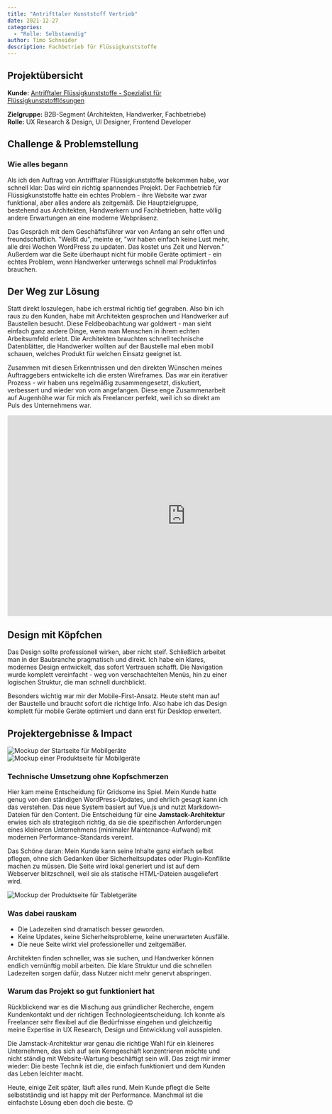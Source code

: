 ```yaml
---
title: "Antrifttaler Kunststoff Vertrieb"
date: 2021-12-27
categories: 
  - "Rolle: Selbstaendig"
author: Timo Schneider
description: Fachbetrieb für Flüssigkunststoffe
---
```


## Projektübersicht
**Kunde:** <a href="https://antrifttaler.de" target="_blank">Antrifftaler Flüssigkunststoffe - Spezialist für Flüssigkunststofflösungen</a>

**Zielgruppe:** B2B-Segment (Architekten, Handwerker, Fachbetriebe)  
**Rolle:** UX Research & Design, UI Designer, Frontend Developer

## Challenge & Problemstellung

### Wie alles begann

Als ich den Auftrag von Antrifftaler Flüssigkunststoffe bekommen habe, war schnell klar: Das wird ein richtig spannendes Projekt. Der Fachbetrieb für Flüssigkunststoffe hatte ein echtes Problem - ihre Website war zwar funktional, aber alles andere als zeitgemäß. Die Hauptzielgruppe, bestehend aus Architekten, Handwerkern und Fachbetrieben, hatte völlig andere Erwartungen an eine moderne Webpräsenz.

Das Gespräch mit dem Geschäftsführer war von Anfang an sehr offen und freundschaftlich. "Weißt du", meinte er, "wir haben einfach keine Lust mehr, alle drei Wochen WordPress zu updaten. Das kostet uns Zeit und Nerven." Außerdem war die Seite überhaupt nicht für mobile Geräte optimiert - ein echtes Problem, wenn Handwerker unterwegs schnell mal Produktinfos brauchen.

## Der Weg zur Lösung

Statt direkt loszulegen, habe ich erstmal richtig tief gegraben. Also bin ich raus zu den Kunden, habe mit Architekten gesprochen und Handwerker auf Baustellen besucht. Diese Feldbeobachtung war goldwert - man sieht einfach ganz andere Dinge, wenn man Menschen in ihrem echten Arbeitsumfeld erlebt. Die Architekten brauchten schnell technische Datenblätter, die Handwerker wollten auf der Baustelle mal eben mobil schauen, welches Produkt für welchen Einsatz geeignet ist.

Zusammen mit diesen Erkenntnissen und den direkten Wünschen meines Auftraggebers entwickelte ich die ersten Wireframes. Das war ein iterativer Prozess - wir haben uns regelmäßig zusammengesetzt, diskutiert, verbessert und wieder von vorn angefangen. Diese enge Zusammenarbeit auf Augenhöhe war für mich als Freelancer perfekt, weil ich so direkt am Puls des Unternehmens war.


<iframe style="border: 1px solid rgba(0, 0, 0, 0.1);" src="https://www.figma.com/embed?embed_host=share&amp;url=https%3A%2F%2Fwww.figma.com%2Fproto%2Fkv0nMgiI6zy3JB9q7UR3zb%2FAntrifttaler-Mockup%3Fnode-id%3D403%253A0%26viewport%3D-1613%252C-677%252C0.5%26scaling%3Dcontain&amp;chrome=DOCUMENTATION" width="800" height="450" allowfullscreen></iframe>


## Design mit Köpfchen

Das Design sollte professionell wirken, aber nicht steif. Schließlich arbeitet man in der Baubranche pragmatisch und direkt. Ich habe ein klares, modernes Design entwickelt, das sofort Vertrauen schafft. Die Navigation wurde komplett vereinfacht - weg von verschachtelten Menüs, hin zu einer logischen Struktur, die man schnell durchblickt.

Besonders wichtig war mir der Mobile-First-Ansatz. Heute steht man auf der Baustelle und braucht sofort die richtige Info. Also habe ich das Design komplett für mobile Geräte optimiert und dann erst für Desktop erweitert.

## Projektergebnisse & Impact

<div class="grid grid-cols-1 gap-4 md:grid-cols-2">
  <Image
    src="/projects/antrifttaler-kunststoff-vertrieb/images/mobil_01.png"
    alt="Mockup der Startseite für Mobilgeräte"
    width={1316}
    height={2560}
    class="h-[658px] w-full rounded-lg object-cover"
  />
  <Image
    src="/projects/antrifttaler-kunststoff-vertrieb/images/mobil_03.png"
    alt="Mockup einer Produktseite für Mobilgeräte"
    width={1316}
    height={2560}
    class="h-[658px] w-full rounded-lg object-cover"
  />
</div>

### Technische Umsetzung ohne Kopfschmerzen

Hier kam meine Entscheidung für Gridsome ins Spiel. Mein Kunde hatte genug von den ständigen WordPress-Updates, und ehrlich gesagt kann ich das verstehen. Das neue System basiert auf Vue.js und nutzt Markdown-Dateien für den Content. Die Entscheidung für eine **Jamstack-Architektur** erwies sich als strategisch richtig, da sie die spezifischen Anforderungen eines kleineren Unternehmens (minimaler Maintenance-Aufwand) mit modernen Performance-Standards vereint.

Das Schöne daran: Mein Kunde kann seine Inhalte ganz einfach selbst pflegen, ohne sich Gedanken über Sicherheitsupdates oder Plugin-Konflikte machen zu müssen. Die Seite wird lokal generiert und ist auf dem Webserver blitzschnell, weil sie als statische HTML-Dateien ausgeliefert wird.


<div class="grid grid-cols-1">
  <Image
    src="/projects/antrifttaler-kunststoff-vertrieb/images/tablet_01.png"
    alt="Mockup der Produktseite für Tabletgeräte"
    width={1530}
    height={1152}
    class="w-full rounded-lg object-cover"
  />
</div>

### Was dabei rauskam

- Die Ladezeiten sind dramatisch besser geworden.
- Keine Updates, keine Sicherheitsprobleme, keine unerwarteten Ausfälle.
- Die neue Seite wirkt viel professioneller und zeitgemäßer. 

Architekten finden schneller, was sie suchen, und Handwerker können endlich vernünftig mobil arbeiten. Die klare Struktur und die schnellen Ladezeiten sorgen dafür, dass Nutzer nicht mehr genervt abspringen.

### Warum das Projekt so gut funktioniert hat
Rückblickend war es die Mischung aus gründlicher Recherche, engem Kundenkontakt und der richtigen Technologieentscheidung. 
Ich konnte als Freelancer sehr flexibel auf die Bedürfnisse eingehen und gleichzeitig meine Expertise in UX Research, Design und Entwicklung voll ausspielen.

Die Jamstack-Architektur war genau die richtige Wahl für ein kleineres Unternehmen, das sich auf sein Kerngeschäft konzentrieren möchte und nicht ständig mit Website-Wartung beschäftigt sein will. Das zeigt mir immer wieder: Die beste Technik ist die, die einfach funktioniert und dem Kunden das Leben leichter macht.

Heute, einige Zeit später, läuft alles rund. Mein Kunde pflegt die Seite selbstständig und ist happy mit der Performance. Manchmal ist die einfachste Lösung eben doch die beste. 😊
